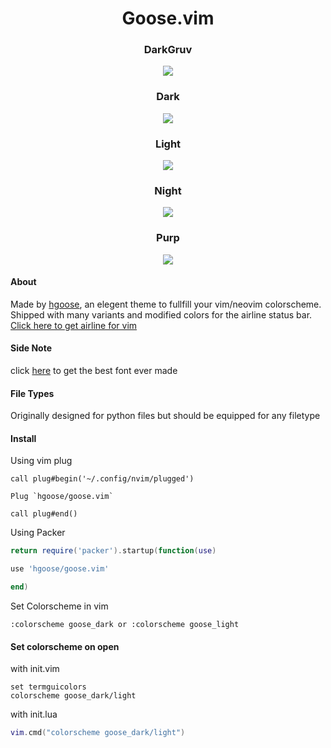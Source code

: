 <!-- <p align="center"> -->
<!-- 	<img src="https://i.imgur.com/Du3bAJL.jpeg"> -->
<!-- </p> -->

<div align="center">

# Goose.vim

### DarkGruv

<img src="https://i.imgur.com/ZbKAvJW.png">

### Dark

<img src="https://i.imgur.com/OlxmmMK.png">

### Light

<img src="https://i.imgur.com/QCL8j9q.png">

### Night

<img src="https://i.imgur.com/DflC8pH.png">

### Purp

<img src="https://i.imgur.com/FWwA3ka.png">

</div>


#### About
Made by [hgoose](https://github.com/hgoose), an elegent theme to fullfill your vim/neovim colorscheme.
Shipped with many variants and modified colors for the airline status bar. [Click here to get airline for vim](https://github.com/vim-airline/vim-airline)

#### Side Note

click [here](https://github.com/rendello/templeos_font) to get the best font ever made

#### File Types
Originally designed for python files but should be equipped for any filetype

#### Install
Using vim plug

```vim
call plug#begin('~/.config/nvim/plugged')

Plug `hgoose/goose.vim`

call plug#end()

```

Using Packer



```lua
return require('packer').startup(function(use)

use 'hgoose/goose.vim'

end)
```


Set Colorscheme in vim

```vim
:colorscheme goose_dark or :colorscheme goose_light
```

#### Set colorscheme on open


with init.vim

```vim
set termguicolors 
colorscheme goose_dark/light
```

with init.lua

```lua
vim.cmd("colorscheme goose_dark/light")
```


